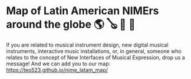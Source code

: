 # Map of Latin American NIMErs around the globe 🌎 🪕 🎹 💾

If you are related to musical instrument design, new digital musical instruments, interactive music installations, or, in general, someone who relates to the concept of New Interfaces of Musical Expression, drop us a message! And we can add you to our map: https://teo523.github.io/nime_latam_map/
